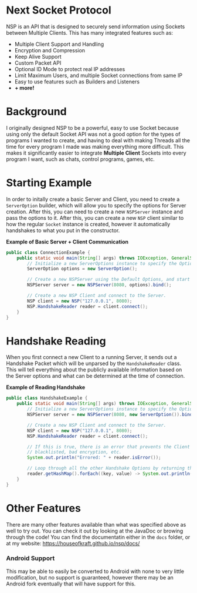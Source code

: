 # Next Socket Protocol
NSP is an API that is designed to securely send information using Sockets between 
Multiple Clients. This has many integrated features such as:

* Multiple Client Support and Handling
* Encryption and Compression
* Keep Alive Support
* Custom Packet API
* Optional ID Mode to protect real IP addresses
* Limit Maximum Users, and multiple Socket connections from same IP
* Easy to use features such as Builders and Listeners
* **+ more!**

# Background
I originally designed NSP to be a powerful, easy to use Socket because using only the default
Socket API was not a good option for the types of programs I wanted to create, and having to deal with
making Threads all the time for every program I made was making everything more difficult. This makes it 
significantly easier to integrate **Multiple Client** Sockets into every program I want, such as chats, 
control programs, games, etc. 

# Starting Example
In order to initally create a basic Server and Client, you need to create a `ServerOption` builder, which 
will allow you to specify the options for Server creation. After this, you can need to create a new `NSPServer` 
instance and pass the options to it. After this, you can create a new `NSP` client similar to how the regular 
`Socket` instance is created, however it automatically handshakes to what you put in the constructor.

**Example of Basic Server + Client Communication**

```java
public class ConnectionExample {
    public static void main(String[] args) throws IOException, GeneralSecurityException {
        // Initialize a new ServerOptions instance to specify the Options we are going to use.
        ServerOption options = new ServerOption();

        // Create a new NSPServer using the Default Options, and start running.
        NSPServer server = new NSPServer(8080, options).bind();

        // Create a new NSP Client and connect to the Server.
        NSP client = new NSP("127.0.0.1", 8080);
        NSP.HandshakeReader reader = client.connect();
    }
}
```

# Handshake Reading
When you first connect a new Client to a running Server, it sends out a Handshake Packet which will be unparsed
by the `HandshakeReader` class. This will tell everything about the publicly available information based on the 
Server options and what can be determined at the time of connection. 

**Example of Reading Handshake**
```java
public class HandshakeExample {
    public static void main(String[] args) throws IOException, GeneralSecurityException {
        // Initialize a new ServerOptions instance to specify the Options we are going to use.
        NSPServer server = new NSPServer(8080, new ServerOption()).bind();

        // Create a new NSP Client and connect to the Server.
        NSP client = new NSP("127.0.0.1", 8080);
        NSP.HandshakeReader reader = client.connect();

        // If this is true, there is an error that prevents the Client from connecting such as whitelisted,
        // blacklisted, bad encryption, etc.
        System.out.println("Errored: " + reader.isError());

        // Loop through all the other Handshake Options by returning the original HashMap
        reader.getHashMap().forEach((key, value) -> System.out.println(key + " = " + value));
    }
}
```

# Other Features
There are many other features available than what was specified above as well to try out. You can check it out
by looking at the JavaDoc or browing through the code! You can find the documentatin either in the `docs` folder,
or at my website: https://houseofkraft.github.io/nsp/docs/

### Android Support
This may be able to easily be converted to Android with none to very little modification, but no support is 
guaranteed, however there may be an Android fork eventually that will have support for this.
